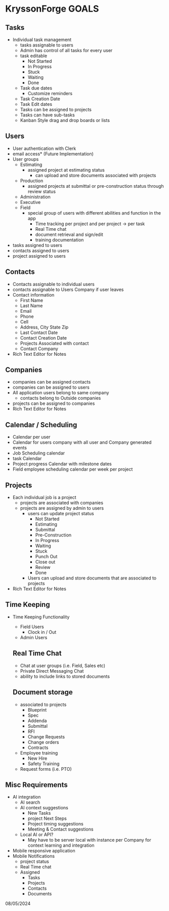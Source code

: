 # KryssonForge GOALS

## Tasks

- Individual task management
  - tasks assignable to users
  - Admin has control of all tasks for every user
  - task editable
    - Not Started
    - In Progress
    - Stuck
    - Waiting
    - Done
  - Task due dates
    - Customize reminders
  - Task Creation Date
  - Task Edit dates
  - Tasks can be assigned to projects
  - Tasks can have sub-tasks
  - Kanban Style drag and drop boards or lists

## Users

- User authentication with Clerk
- email access\* (Future Implementation)
- User groups
  - Estimating
    - assigned project at estimating status
      - can upload and store documents associated with projects
  - Production
    - assigned projects at submittal or pre-construction status through review status
  - Administration
  - Executive
  - Field
    - special group of users with different abilities and function in the app
      - Time tracking per project and per project -> per task
      - Real Time chat
      - document retrieval and sign/edit
      - training documentation
- tasks assigned to users
- contacts assigned to users
- project assigned to users

## Contacts

- Contacts assignable to individual users
- contacts assignable to Users Company if user leaves
- Contact information
  - First Name
  - Last Name
  - Email
  - Phone
  - Cell
  - Address, City State Zip
  - Last Contact Date
  - Contact Creation Date
  - Projects Associated with contact
  - Contact Company
- Rich Text Editor for Notes

## Companies

- companies can be assigned contacts
- companies can be assigned to users
- All application users belong to same company
  - contacts belong to Outside companies
- projects can be assigned to companies
- Rich Text Editor for Notes

## Calendar / Scheduling

- Calendar per user
- Calendar for users company with all user and Company generated events
- Job Scheduling calendar
- task Calendar
- Project progress Calendar with milestone dates
- Field employee scheduling calendar per week per project

## Projects

- Each individual job is a project
  - projects are associated with companies
  - projects are assigned by admin to users
    - users can update project status
      - Not Started
      - Estimating
      - Submittal
      - Pre-Construction
      - In Progress
      - Waiting
      - Stuck
      - Punch Out
      - Close out
      - Review
      - Done
    - Users can upload and store documents that are associated to projects
- Rich Text Editor for Notes

## Time Keeping

- Time Keeping Functionality

  - Field Users
    - Clock in / Out
  - Admin Users

  ## Real Time Chat

  - Chat at user groups (i.e. Field, Sales etc)
  - Private Direct Messaging Chat
  - ability to include links to stored documents

  ## Document storage

  - associated to projects
    - Blueprint
    - Spec
    - Addenda
    - Submittal
    - RFI
    - Change Requests
    - Change orders
    - Contracts
  - Employee training
    - New Hire
    - Safety Training
  - Request forms (i.e. PTO)

## Misc Requirements

- AI integration
  - AI search
  - AI context suggestions
    - New Tasks
    - project Next Steps
    - Project timing suggestions
    - Meeting & Contact suggestions
  - Local AI or API?
    - May have to be server local with instance per Company for context learning and integration
- Mobile responsive application
- Mobile Notifications
  - project status
  - Real Time chat
  - Assigned
    - Tasks
    - Projects
    - Contacts
    - Documents

08/05/2024

